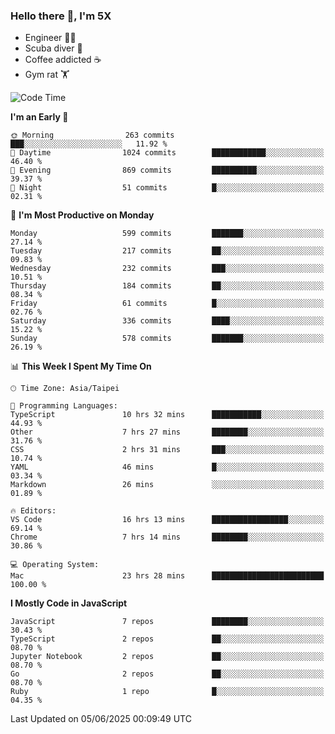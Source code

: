 ### Hello there 👋, I'm 5X

* Engineer 👨‍💻
* Scuba diver 🤿
* Coffee addicted ☕️
* Gym rat 🏋️

<!--START_SECTION:waka-->
![Code Time](http://img.shields.io/badge/Code%20Time-1%2C631%20hrs%2020%20mins-blue)

**I'm an Early 🐤** 

```text
🌞 Morning                263 commits         ███░░░░░░░░░░░░░░░░░░░░░░   11.92 % 
🌆 Daytime                1024 commits        ████████████░░░░░░░░░░░░░   46.40 % 
🌃 Evening                869 commits         ██████████░░░░░░░░░░░░░░░   39.37 % 
🌙 Night                  51 commits          █░░░░░░░░░░░░░░░░░░░░░░░░   02.31 % 
```
📅 **I'm Most Productive on Monday** 

```text
Monday                   599 commits         ███████░░░░░░░░░░░░░░░░░░   27.14 % 
Tuesday                  217 commits         ██░░░░░░░░░░░░░░░░░░░░░░░   09.83 % 
Wednesday                232 commits         ███░░░░░░░░░░░░░░░░░░░░░░   10.51 % 
Thursday                 184 commits         ██░░░░░░░░░░░░░░░░░░░░░░░   08.34 % 
Friday                   61 commits          █░░░░░░░░░░░░░░░░░░░░░░░░   02.76 % 
Saturday                 336 commits         ████░░░░░░░░░░░░░░░░░░░░░   15.22 % 
Sunday                   578 commits         ███████░░░░░░░░░░░░░░░░░░   26.19 % 
```


📊 **This Week I Spent My Time On** 

```text
🕑︎ Time Zone: Asia/Taipei

💬 Programming Languages: 
TypeScript               10 hrs 32 mins      ███████████░░░░░░░░░░░░░░   44.93 % 
Other                    7 hrs 27 mins       ████████░░░░░░░░░░░░░░░░░   31.76 % 
CSS                      2 hrs 31 mins       ███░░░░░░░░░░░░░░░░░░░░░░   10.74 % 
YAML                     46 mins             █░░░░░░░░░░░░░░░░░░░░░░░░   03.34 % 
Markdown                 26 mins             ░░░░░░░░░░░░░░░░░░░░░░░░░   01.89 % 

🔥 Editors: 
VS Code                  16 hrs 13 mins      █████████████████░░░░░░░░   69.14 % 
Chrome                   7 hrs 14 mins       ████████░░░░░░░░░░░░░░░░░   30.86 % 

💻 Operating System: 
Mac                      23 hrs 28 mins      █████████████████████████   100.00 % 
```

**I Mostly Code in JavaScript** 

```text
JavaScript               7 repos             ████████░░░░░░░░░░░░░░░░░   30.43 % 
TypeScript               2 repos             ██░░░░░░░░░░░░░░░░░░░░░░░   08.70 % 
Jupyter Notebook         2 repos             ██░░░░░░░░░░░░░░░░░░░░░░░   08.70 % 
Go                       2 repos             ██░░░░░░░░░░░░░░░░░░░░░░░   08.70 % 
Ruby                     1 repo              █░░░░░░░░░░░░░░░░░░░░░░░░   04.35 % 
```




 Last Updated on 05/06/2025 00:09:49 UTC
<!--END_SECTION:waka-->
